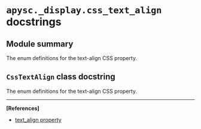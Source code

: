 # `apysc._display.css_text_align` docstrings

## Module summary

The enum definitions for the text-align CSS property.

## `CssTextAlign` class docstring

The enum definitions for the text-align CSS property.<hr>

**[References]**

- [text_align property](https://simon-ritchie.github.io/apysc/en/text_align.html)